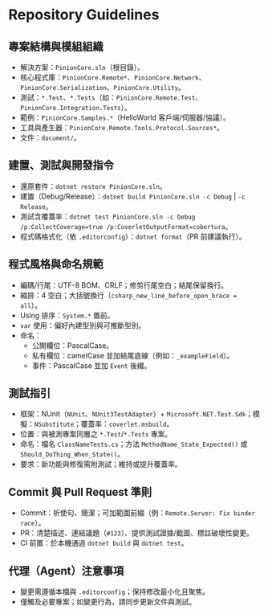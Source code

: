 # Repository Guidelines

## 專案結構與模組組織
- 解決方案：`PinionCore.sln`（根目錄）。
- 核心程式庫：`PinionCore.Remote*`、`PinionCore.Network`、`PinionCore.Serialization`、`PinionCore.Utility`。
- 測試：`*.Test`、`*.Tests`（如：`PinionCore.Remote.Test`、`PinionCore.Integration.Tests`）。
- 範例：`PinionCore.Samples.*`（HelloWorld 客戶端/伺服器/協議）。
- 工具與產生器：`PinionCore.Remote.Tools.Protocol.Sources*`。
- 文件：`document/`。

## 建置、測試與開發指令
- 還原套件：`dotnet restore PinionCore.sln`。
- 建置（Debug/Release）：`dotnet build PinionCore.sln -c Debug` | `-c Release`。
- 測試含覆蓋率：`dotnet test PinionCore.sln -c Debug /p:CollectCoverage=true /p:CoverletOutputFormat=cobertura`。
- 程式碼格式化（依 `.editorconfig`）：`dotnet format`（PR 前建議執行）。

## 程式風格與命名規範
- 編碼/行尾：UTF-8 BOM、CRLF；修剪行尾空白；結尾保留換行。
- 縮排：4 空白；大括號換行（`csharp_new_line_before_open_brace = all`）。
- Using 排序：`System.*` 置前。
- `var` 使用：偏好內建型別與可推斷型別。
- 命名：
  - 公開欄位：PascalCase。
  - 私有欄位：camelCase 並加結尾底線（例如：`_exampleField`）。
  - 事件：PascalCase 並加 `Event` 後綴。

## 測試指引
- 框架：NUnit（`NUnit`、`NUnit3TestAdapter`）+ `Microsoft.NET.Test.Sdk`；模擬：`NSubstitute`；覆蓋率：`coverlet.msbuild`。
- 位置：與被測專案同層之 `*.Test`/`*.Tests` 專案。
- 命名：檔名 `ClassNameTests.cs`；方法 `MethodName_State_Expected()` 或 `Should_DoThing_When_State()`。
- 要求：新功能與修復需附測試；維持或提升覆蓋率。

## Commit 與 Pull Request 準則
- Commit：祈使句、簡潔；可加範圍前綴（例：`Remote.Server: Fix binder race`）。
- PR：清楚描述、連結議題（`#123`）、提供測試證據/截圖、標註破壞性變更。
- CI 前置：於本機通過 `dotnet build` 與 `dotnet test`。

## 代理（Agent）注意事項
- 變更需遵循本檔與 `.editorconfig`；保持修改最小化且聚焦。
- 僅觸及必要專案；如變更行為，請同步更新文件與測試。
